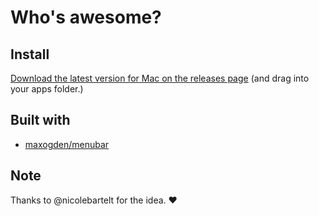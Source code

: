 # Who's awesome?

## Install

[Download the latest version for Mac on the releases page](https://github.com/muan/confetti/releases) (and drag into your apps folder.)

## Built with

- [maxogden/menubar](https://github.com/maxogden/menubar)

## Note

Thanks to @nicolebartelt for the idea. :heart:
